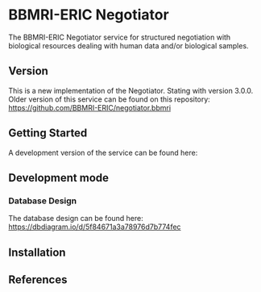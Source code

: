# BBMRI-ERIC Negotiator
The BBMRI-ERIC Negotiator service for structured negotiation with biological resources dealing with human data and/or biological samples.

## Version
This is a new implementation of the Negotiator. Stating with version 3.0.0. Older version of this service can be found on this repository: https://github.com/BBMRI-ERIC/negotiator.bbmri

## Getting Started
A development version of the service can be found here:

## Development mode

### Database Design
The database design can be found here: https://dbdiagram.io/d/5f84671a3a78976d7b774fec

## Installation

## References
